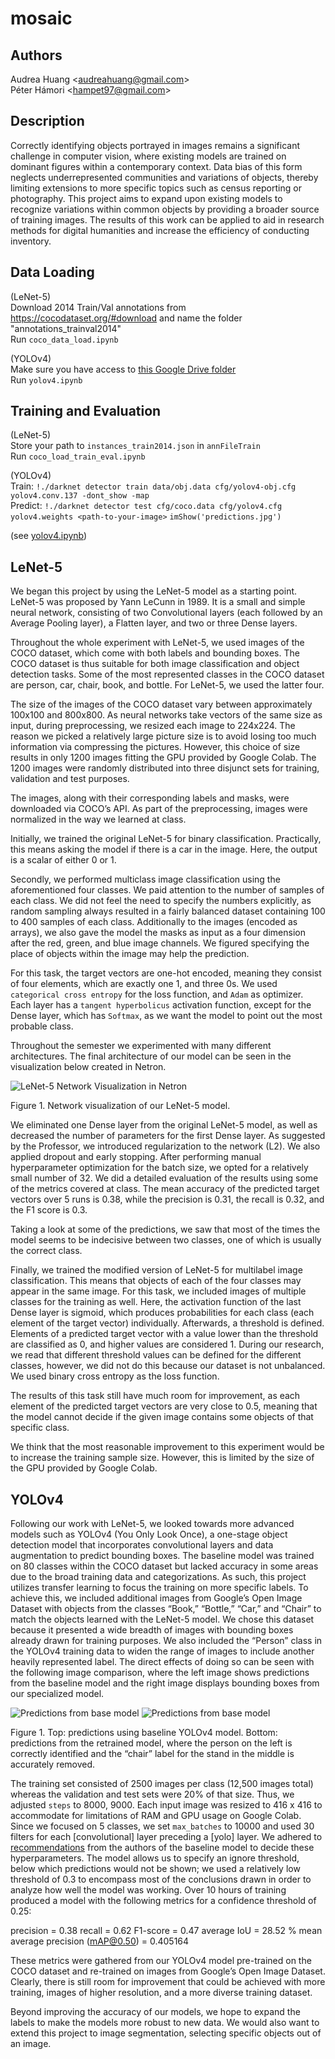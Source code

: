 # mosaic

## Authors
Audrea Huang \<audreahuang@gmail.com> <br>
Péter Hámori \<hampet97@gmail.com>

## Description
Correctly identifying objects portrayed in images remains a significant challenge in computer vision, where existing models are trained on dominant figures within a contemporary context. Data bias of this form neglects underrepresented communities and variations of objects, thereby limiting extensions to more specific topics such as census reporting or photography. This project aims to expand upon existing models to recognize variations within common objects by providing a broader source of training images. The results of this work can be applied to aid in research methods for digital humanities and increase the efficiency of conducting inventory.

## Data Loading
(LeNet-5)<br>
Download 2014 Train/Val annotations from https://cocodataset.org/#download and name the folder "annotations_trainval2014"<br>
Run `coco_data_load.ipynb`

(YOLOv4)<br>
Make sure you have access to [this Google Drive folder](https://drive.google.com/drive/folders/1Hg38Pfj7WPsUn-6dbeqTCY8qYLmdxS9o?usp=sharing)<br>
Run `yolov4.ipynb`

## Training and Evaluation
(LeNet-5)<br>
Store your path to `instances_train2014.json` in `annFileTrain`<br>
Run `coco_load_train_eval.ipynb`

(YOLOv4) <br>
Train: ```!./darknet detector train data/obj.data cfg/yolov4-obj.cfg yolov4.conv.137 -dont_show -map```<br>
Predict: ```!./darknet detector test cfg/coco.data cfg/yolov4.cfg yolov4.weights <path-to-your-image>```
```imShow('predictions.jpg')```

(see [yolov4.ipynb](https://github.com/audreah/mosaic/blob/yolov4.ipynb))

## LeNet-5
We began this project by using the LeNet-5 model as a starting point. LeNet-5 was proposed by Yann LeCunn in 1989. It is a small and simple neural network, consisting of two Convolutional layers (each followed by an Average Pooling layer), a Flatten layer, and two or three Dense layers. 

Throughout the whole experiment with LeNet-5, we used images of the COCO dataset, which come with both labels and bounding boxes. The COCO dataset is thus suitable for both image classification and object detection tasks. Some of the most represented classes in the COCO dataset are person, car, chair, book, and bottle. For LeNet-5, we used the latter four. 

The size of the images of the COCO dataset vary between approximately 100x100 and 800x800. As neural networks take vectors of the same size as input, during preprocessing, we resized each image to 224x224. The reason we picked a relatively large picture size is to avoid losing too much information via compressing the pictures. However, this choice of size results in only 1200 images fitting the GPU provided by Google Colab. The 1200 images were randomly distributed into three disjunct sets for training, validation and test purposes. 

The images, along with their corresponding labels and masks, were downloaded via COCO’s API. As part of the preprocessing, images were normalized in the way we learned at class. 

Initially, we trained the original LeNet-5 for binary classification. Practically, this means asking the model if there is a car in the image. Here, the output is a scalar of either 0 or 1. 

Secondly, we performed multiclass image classification using the aforementioned four classes. We paid attention to the number of samples of each class. We did not feel the need to specify the numbers explicitly, as random sampling always resulted in a fairly balanced dataset containing 100 to 400 samples of each class. Additionally to the images (encoded as arrays), we also gave the model the masks as input as a four dimension after the red, green, and blue image channels. We figured specifying the place of objects within the image may help the prediction.

For this task, the target vectors are one-hot encoded, meaning they consist of four elements, which are exactly one 1, and three 0s. We used ```categorical cross entropy``` for the loss function, and ```Adam``` as optimizer. Each layer has a ```tangent hyperbolicus``` activation function, except for the Dense layer, which has ```Softmax```, as we want the model to point out the most probable class. 

Throughout the semester we experimented with many different architectures. The final architecture of our model can be seen in the visualization below created in Netron. 

![LeNet-5 Network Visualization in Netron](https://github.com/audreah/mosaic/blob/main/LeNet-viz.png)

Figure 1. Network visualization of our LeNet-5 model.

We eliminated one Dense layer from the original LeNet-5 model, as well as decreased the number of parameters for the first Dense layer. As suggested by the Professor, we introduced regularization to the network (L2). We also applied dropout and early stopping. 
After performing manual hyperparameter optimization for the batch size, we opted for a relatively small number of 32. 
We did a detailed evaluation of the results using some of the metrics covered at class. The mean accuracy of the predicted target vectors over 5 runs is 0.38, while the precision is 0.31, the recall is 0.32, and the F1 score is 0.3. 

Taking a look at some of the predictions, we saw that most of the times the model seems to be indecisive between two classes, one of which is usually the correct class. 

Finally, we trained the modified version of LeNet-5 for multilabel image classification. This means that objects of each of the four classes may appear in the same image. For this task, we included images of multiple classes for the training as well. Here, the activation function of the last Dense layer is sigmoid, which produces probabilities for each class (each element of the target vector) individually. Afterwards, a threshold is defined. Elements of a predicted target vector with a value lower than the threshold are classified as 0, and higher values are considered 1. During our research, we read that different threshold values can be defined for the different classes, however, we did not do this because our dataset is not unbalanced. We used binary cross entropy as the loss function. 

The results of this task still have much room for improvement, as each element of the predicted target vectors are very close to 0.5, meaning that the model cannot decide if the given image contains some objects of that specific class. 

We think that the most reasonable improvement to this experiment would be to increase the training sample size. However, this is limited by the size of the GPU provided by Google Colab. 

## YOLOv4
Following our work with LeNet-5, we looked towards more advanced models such as YOLOv4 (You Only Look Once), a one-stage object detection model that incorporates convolutional layers and data augmentation to predict bounding boxes. The baseline model was trained on 80 classes within the COCO dataset but lacked accuracy in some areas due to the broad training data and categorizations. As such, this project utilizes transfer learning to focus the training on more specific labels. To achieve this, we included additional images from Google’s Open Image Dataset with objects from the classes “Book,” “Bottle,” “Car,” and “Chair” to match the objects learned with the LeNet-5 model. We chose this dataset because it presented a wide breadth of images with bounding boxes already drawn for training purposes. We also included the “Person” class in the YOLOv4 training data to widen the range of images to include another heavily represented label. The direct effects of doing so can be seen with the following image comparison, where the left image shows predictions from the baseline model and the right image displays bounding boxes from our specialized model.

![Predictions from base model](https://github.com/audreah/mosaic/blob/main/yolo-base-model.png)
![Predictions from base model](https://github.com/audreah/mosaic/blob/main/yolo_best_weights.png)

Figure 1. Top: predictions using baseline YOLOv4 model. Bottom: predictions from the retrained model, where the person on the left is correctly identified and the “chair” label for the stand in the middle is accurately removed.

The training set consisted of 2500 images per class (12,500 images total) whereas the validation and test sets were 20% of that size. Thus, we adjusted ```steps``` to 8000, 9000. Each input image was resized to 416 x 416 to accommodate for limitations of RAM and GPU usage on Google Colab. Since we focused on 5 classes, we set ```max_batches``` to 10000 and used 30 filters for each \[convolutional] layer preceding a \[yolo] layer. We adhered to [recommendations](https://github.com/AlexeyAB/darknet#how-to-train-to-detect-your-custom-objects) from the authors of the baseline model to decide these hyperparameters. The model allows us to specify an ignore threshold, below which predictions would not be shown; we used a relatively low threshold of 0.3 to encompass most of the conclusions drawn in order to analyze how well the model was working. Over 10 hours of training produced a model with the following metrics for a confidence threshold of 0.25:

precision = 0.38
recall = 0.62
F1-score = 0.47
average IoU = 28.52 % 
mean average precision (mAP@0.50) = 0.405164

These metrics were gathered from our YOLOv4 model pre-trained on the COCO dataset and re-trained on images from Google’s Open Image Dataset. Clearly, there is still room for improvement that could be achieved with more training, images of higher resolution, and a more diverse training dataset. 

Beyond improving the accuracy of our models, we hope to expand the labels to make the models more robust to new data. We would also want to extend this project to image segmentation, selecting specific objects out of an image.
